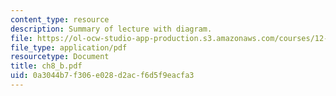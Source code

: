 ```yaml
---
content_type: resource
description: Summary of lecture with diagram.
file: https://ol-ocw-studio-app-production.s3.amazonaws.com/courses/12-333-atmospheric-and-ocean-circulations-spring-2004/0a3044b7f306e028d2acf6d5f9eacfa3_ch8_b.pdf
file_type: application/pdf
resourcetype: Document
title: ch8_b.pdf
uid: 0a3044b7-f306-e028-d2ac-f6d5f9eacfa3
---
```


